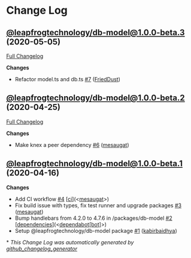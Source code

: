 # Change Log

## [@leapfrogtechnology/db-model@1.0.0-beta.3](https://github.com/leapfrogtechnology/js-util/tree/@leapfrogtechnology/db-model@1.0.0-beta.3) (2020-05-05)

[Full Changelog](https://github.com/leapfrogtechnology/js-util/compare/@leapfrogtechnology/db-model@1.0.0-beta.2...@leapfrogtechnology/db-model@1.0.0-beta.3)

**Changes**

- Refactor model.ts and db.ts [\#7](https://github.com/leapfrogtechnology/js-util/pull/7) ([FriedDust](https://github.com/FriedDust))

## [@leapfrogtechnology/db-model@1.0.0-beta.2](https://github.com/leapfrogtechnology/js-util/tree/@leapfrogtechnology/db-model@1.0.0-beta.2) (2020-04-25)

[Full Changelog](https://github.com/leapfrogtechnology/js-util/compare/@leapfrogtechnology/db-model@1.0.0-beta.1...@leapfrogtechnology/db-model@1.0.0-beta.2)

**Changes**

- Make knex a peer dependency [\#6](https://github.com/leapfrogtechnology/js-util/pull/6) ([mesaugat](https://github.com/mesaugat))

## [@leapfrogtechnology/db-model@1.0.0-beta.1](https://github.com/leapfrogtechnology/js-util/tree/@leapfrogtechnology/db-model@1.0.0-beta.1) (2020-04-16)

**Changes**

- Add CI workflow [\#4](https://github.com/leapfrogtechnology/js-util/pull/4) [[ci](https://github.com/leapfrogtechnology/js-util/labels/ci)](<[mesaugat](https://github.com/mesaugat)>)
- Fix build issue with types, fix test runner and upgrade packages [\#3](https://github.com/leapfrogtechnology/js-util/pull/3) ([mesaugat](https://github.com/mesaugat))
- Bump handlebars from 4.2.0 to 4.7.6 in /packages/db-model [\#2](https://github.com/leapfrogtechnology/js-util/pull/2) [[dependencies](https://github.com/leapfrogtechnology/js-util/labels/dependencies)](<[dependabot[bot]](https://github.com/apps/dependabot)>)
- Setup @leapfrogtechnology/db-model package [\#1](https://github.com/leapfrogtechnology/js-util/pull/1) ([kabirbaidhya](https://github.com/kabirbaidhya))

\* _This Change Log was automatically generated by [github_changelog_generator](https://github.com/skywinder/Github-Changelog-Generator)_
